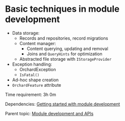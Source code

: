 # Basic techniques in module development

- Data storage:
  - Records and repositories, record migrations
  - Content manager:
    - Content querying, updating and removal
    - Joins and `QueryHints` for optimization
  - Abstracted file storage with `IStorageProvider`
- Exception handling:
  - OrchardException
  - `IsFatal()`
- Ad-hoc shape creation
- `OrchardFeature` attribute

Time requirement: 3h 0m

Dependencies: [Getting started with module development](GettingStartedWithModuleDevelopment.md)

Parent topic: [Module development and APIs](./Index.md)
